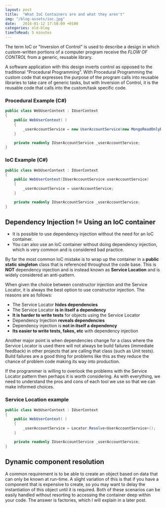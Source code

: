 ```yaml
---
layout: post
title:  "What IoC Containers are and what they aren't"
img: "/blog-assets/ioc.jpg"
date:   2016-01-12 17:58:09 +0100
categories: old-blog
timeToRead: 5 minutes
---
```

The term IoC or "Inversion of Control" is used to describe a design in which custom-written portions of a computer program receive the *FLOW OF CONTROL* from a generic, reusable library.

A software application with this design inverts control as opposed to the traditional “Procedural Programming”.  With Procedural Programming the custom code that expresses the purpose of the program calls into reusable libraries to take care of generic tasks, but with Inversion of Control, it is the reusable code that calls into the custom/task specific code.

### Procedural Example (C#)
```csharp
public class WebUserContext : IUserContext
{
    public WebUserContext( )
    {
        _userAccountService = new UserAccountService(new MongoReadOnlyRepository());
    }

    private readonly IUserAccountService _userAccountService;
}
```

### IoC Example (C#)
```csharp
public class WebUserContext : IUserContext
{
    public WebUserContext(IUserAccountService userAccountService)
    {
        _userAccountService = userAccountService;
    }

    private readonly IUserAccountService _userAccountService;
}
```

## Dependency Injection != Using an IoC container
- It is possible to use dependency injection without the need for an IoC container.
- You can also use an IoC container without doing dependency injection, which is very common and is considered bad practice.

By far the most common IoC mistake is to wrap up the container in a **public static singleton** class that is referenced throughout the code base.  This is **NOT** dependency injection and is instead known as **Service Location** and is widely considered an anti-pattern.

When given the choice between constructor injection and the Service Locator, it is always the best option to use constructor injection.  The reasons are as follows:

- The Service Locator **hides dependencies**
- The Service Locator **is in itself a dependency**
- **It is harder to write tests** for objects using the Service Locator
- Dependency Injection **reveals dependencies**
- Dependency injection is **not in itself a dependency**
- **Its easier to write tests, fakes, etc** with dependency injection

Another major point is when dependencies change for a class where the Service Locator is used there will not always be build failures (immediate feedback) in other projects that are calling that class (such as Unit tests).  Build failures are a good thing for problems like this as they reduce the chance of problem code making its way into production.

If the programmer is willing to overlook the problems with the Service Locator pattern  then perhaps it is worth considering.  As with everything, we need to understand the pros and cons of each tool we use so that we can make informed choices.

### Service Location example
```csharp
public class WebUserContext : IUserContext
{
    public WebUserContext( )
    {
        _userAccountService = Locator.Resolve<UserAccountService>();
    }

    private readonly IUserAccountService _userAccountService;
}
```

## Dynamic component resolution
A common requirement is to be able to create an object based on data that can only be known at run-time.  A slight variation of this is that if you have a component that is expensive to create, so you may want to delay the instantiation of this object until it is required.  Both of these scenarios can be easily handled without resorting to accessing the container deep within your code.   The answer is factories, which I will explain in a later post.
